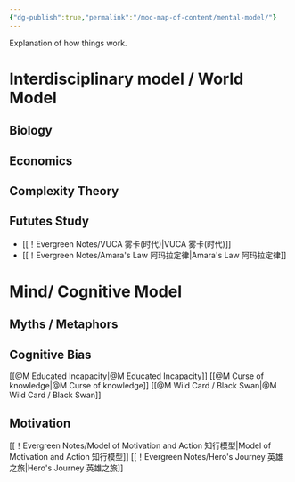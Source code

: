 ```yaml
---
{"dg-publish":true,"permalink":"/moc-map-of-content/mental-model/"}
---
```


Explanation of how things work.

# Interdisciplinary model / World Model

## Biology 

## Economics

## Complexity Theory

## Fututes Study
- [[！Evergreen Notes/VUCA 雾卡(时代)\|VUCA 雾卡(时代)]]
- [[！Evergreen Notes/Amara's Law 阿玛拉定律\|Amara's Law 阿玛拉定律]] 

# Mind/ Cognitive Model
## Myths / Metaphors

## Cognitive Bias
[[@M Educated Incapacity\|@M Educated Incapacity]] 
[[@M Curse of knowledge\|@M Curse of knowledge]]
[[@M Wild Card / Black Swan\|@M Wild Card / Black Swan]]

## Motivation
[[！Evergreen Notes/Model of Motivation and Action 知行模型\|Model of Motivation and Action 知行模型]]
[[！Evergreen Notes/Hero's Journey 英雄之旅\|Hero's Journey 英雄之旅]] 